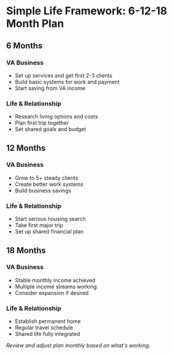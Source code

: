 # Simple Life Framework: 6-12-18 Month Plan

## 6 Months
### VA Business
- Set up services and get first 2-3 clients
- Build basic systems for work and payment
- Start saving from VA income

### Life & Relationship
- Research living options and costs
- Plan first trip together
- Set shared goals and budget

## 12 Months
### VA Business
- Grow to 5+ steady clients
- Create better work systems
- Build business savings

### Life & Relationship
- Start serious housing search
- Take first major trip
- Set up shared financial plan

## 18 Months
### VA Business
- Stable monthly income achieved
- Multiple income streams working
- Consider expansion if desired

### Life & Relationship
- Establish permanent home
- Regular travel schedule
- Shared life fully integrated

*Review and adjust plan monthly based on what's working.*
